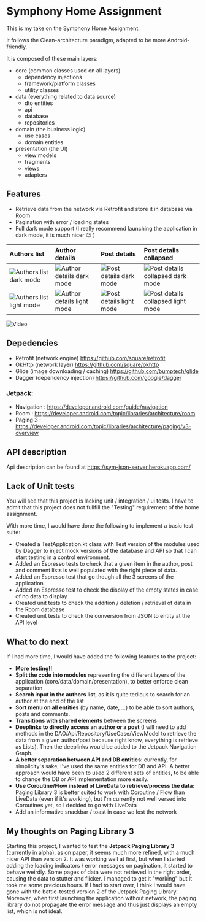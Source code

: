 # Symphony Home Assignment

This is my take on the Symphony Home Assignment.

It follows the Clean-architecture paradigm, adapted to be more Android-friendly.

It is composed of these main layers:
- core (common classes used on all layers)
	- dependency injections
	- framework/platform classes
	- utility classes
- data (everything related to data source)
	- dto entities
	- api
	- database
	- repositories
- domain (the business logic)
	- use cases
	- domain entities
- presentation (the UI)
	- view models
	- fragments
	- views
	- adapters

## Features

- Retrieve data from the network via Retrofit and store it in database via Room
- Pagination with error / loading states
- Full dark mode support (I really recommend launching the application in dark mode, it is much nicer :wink: )

| Authors list  | Author details  | Post details | Post details collapsed |
|:----------|:----------|:----------|:----------|
| ![Authors list dark mode](https://github.com/mick1418/symphonyHomeAssignment/blob/main/readme/authors_dark.png)| ![Author details dark mode](https://github.com/mick1418/symphonyHomeAssignment/blob/main/readme/posts_dark.png)| ![Post details dark mode](https://github.com/mick1418/symphonyHomeAssignment/blob/main/readme/comments_dark1.png) | ![Post details collapsed dark mode](https://github.com/mick1418/symphonyHomeAssignment/blob/main/readme/comments_dark2.png) |
| ![Authors list light mode](https://github.com/mick1418/symphonyHomeAssignment/blob/main/readme/authors_light.png)| ![Author details light mode](https://github.com/mick1418/symphonyHomeAssignment/blob/main/readme/posts_light.png)| ![Post details light mode](https://github.com/mick1418/symphonyHomeAssignment/blob/main/readme/comments_light1.png) | ![Post details collapsed light mode](https://github.com/mick1418/symphonyHomeAssignment/blob/main/readme/comments_light2.png) |

![Video](https://github.com/mick1418/symphonyHomeAssignment/blob/main/readme/video.gif)

## Depedencies

- Retrofit (network engine) https://github.com/square/retrofit
- OkHttp (network layer) https://github.com/square/okhttp
- Glide (image downloading / caching) https://github.com/bumptech/glide
- Dagger (dependency injection) https://github.com/google/dagger

### Jetpack:

- Navigation : https://developer.android.com/guide/navigation
- Room : https://developer.android.com/topic/libraries/architecture/room
- Paging 3 : https://developer.android.com/topic/libraries/architecture/paging/v3-overview

## API description

Api description can be found at https://sym-json-server.herokuapp.com/

## Lack of Unit tests

You will see that this project is lacking unit / integration / ui tests.
I have to admit that this project does not fullfill the "Testing" requirement of the home assignment.

With more time, I would have done the following to implement a basic test suite:
- Created a TestApplication.kt class with Test version of the modules used by Dagger to inject mock versions of the database and API so that I can start testing in a control environment.
- Added an Espresso tests to check that a given item in the author, post and comment lists is well populated with the right piece of data.
- Added an Espresso test that go though all the 3 screens of the application
- Added an Espresso test to check the display of the empty states in case of no data to display
- Created unit tests to check the addition / deletion / retrieval of data in the Room database
- Created unit tests to check the conversion from JSON to entity at the API level

## What to do next

If I had more time, I would have added the following features to the project:
- **More testing!!**
- **Split the code into modules** representing the different layers of the application (core/data/domain/presentation), to better enforce clean separation
- **Search input in the authors list**, as it is quite tedious to search for an author at the end of the list
- **Sort menu on all entities** (by name, date, ...) to be able to sort authors, posts and comments.
- **Transitions with shared elements** between the screens
- **Deeplinks to directly access an author or a post** (I will need to add methods in the DAO/Api/Repository/UseCase/ViewModel to retrieve the data from a given author/post because right know, everything is retrieve as Lists). Then the deeplinks would be added to the Jetpack Navigation Graph.
- **A better separation between API and DB entities**: currently, for simplicity's sake, I've used the same entities for DB and API. A better approach would have been to used 2 different sets of entities, to be able to change the DB or API implementation more easily.
- **Use Coroutine/Flow instead of LiveData to retrieve/process the data:** Paging Library 3 is better suited to work with Coroutine / Flow than LiveData (even if it's working), but I'm currently not well versed into Coroutines yet, so I decided to go with LiveData
- Add an informative snackbar / toast in case we lost the network

## My thoughts on Paging Library 3

Starting this project, I wanted to test the **Jetpack Paging Library 3** (currently in alpha), as on paper, it seems much more refined, with a much nicer API than version 2.
It was working well at first, but when I started adding the loading indicators / error messages on pagination, it started to behave weirdly. Some pages of data were not retrieved in the right order, causing the data to stutter and flicker. I managed to get it "working" but it took me some precious hours. 
If I had to start over, I think I would have gone with the battle-tested version 2 of the Jetpack Paging Library.
Moreover, when first launching the application without network, the paging library do not propagate the error message and thus just displays an empty list, which is not ideal.
